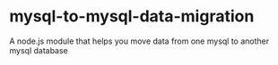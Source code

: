 mysql-to-mysql-data-migration
=============================

A node.js module that helps you move data from one mysql to another mysql database
